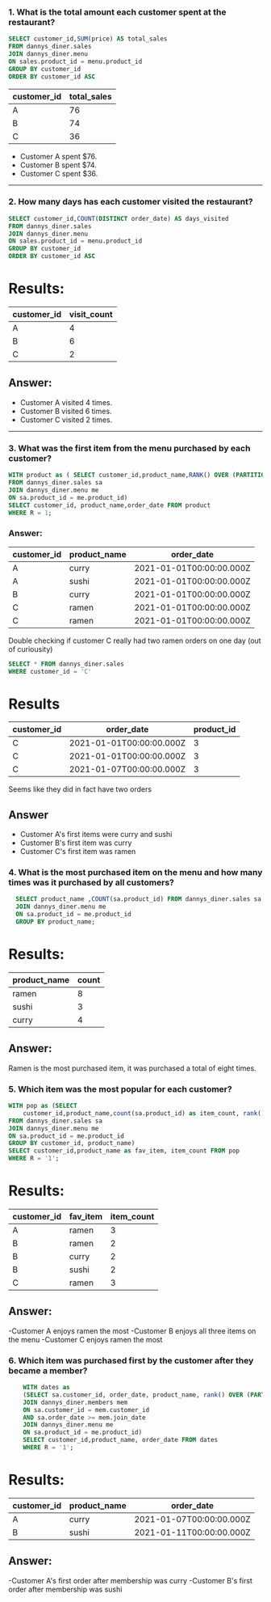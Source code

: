 
### 1. What is the total amount each customer spent at the restaurant?

```SQL
SELECT customer_id,SUM(price) AS total_sales
FROM dannys_diner.sales
JOIN dannys_diner.menu
ON sales.product_id = menu.product_id
GROUP BY customer_id 
ORDER BY customer_id ASC
```
| customer_id | total_sales |
| ----------- | ----------- |
| A           | 76          |
| B           | 74          |
| C           | 36          |

- Customer A spent $76.
- Customer B spent $74.
- Customer C spent $36.
***
### 2. How many days has each customer visited the restaurant?
````sql
SELECT customer_id,COUNT(DISTINCT order_date) AS days_visited
FROM dannys_diner.sales
JOIN dannys_diner.menu
ON sales.product_id = menu.product_id
GROUP BY customer_id 
ORDER BY customer_id ASC
````
# Results: 
| customer_id | visit_count |
| ----------- | ----------- |
| A           | 4          |
| B           | 6          |
| C           | 2          |
## Answer:

- Customer A visited 4 times.
- Customer B visited 6 times.
- Customer C visited 2 times.
***
### 3. What was the first item from the menu purchased by each customer?
```sql
WITH product as ( SELECT customer_id,product_name,RANK() OVER (PARTITION BY customer_id ORDER BY order_date ASC) as R, order_date
FROM dannys_diner.sales sa
JOIN dannys_diner.menu me
ON sa.product_id = me.product_id)
SELECT customer_id, product_name,order_date FROM product 
WHERE R = 1;
```
### Answer:
| customer_id | product_name | order_date               |
| ----------- | ------------ | ------------------------ |
| A           | curry        | 2021-01-01T00:00:00.000Z |
| A           | sushi        | 2021-01-01T00:00:00.000Z |
| B           | curry        | 2021-01-01T00:00:00.000Z |
| C           | ramen        | 2021-01-01T00:00:00.000Z |
| C           | ramen        | 2021-01-01T00:00:00.000Z |

Double checking if customer C really had two ramen orders on one day (out of curiousity)
```sql
SELECT * FROM dannys_diner.sales
WHERE customer_id = 'C'
```

# Results
| customer_id | order_date               | product_id |
| ----------- | ------------------------ | ---------- |
| C           | 2021-01-01T00:00:00.000Z | 3          |
| C           | 2021-01-01T00:00:00.000Z | 3          |
| C           | 2021-01-07T00:00:00.000Z | 3          |

Seems like they did in fact have two orders

## Answer 
- Customer A's first items were curry and sushi 
- Customer B's first item was curry 
- Customer C's first item was ramen

### 4. What is the most purchased item on the menu and how many times was it purchased by all customers?
```sql
  SELECT product_name ,COUNT(sa.product_id) FROM dannys_diner.sales sa
  JOIN dannys_diner.menu me
  ON sa.product_id = me.product_id 
  GROUP BY product_name;
  ```
# Results:
| product_name | count |
| ------------ | ----- |
| ramen        | 8     |
| sushi        | 3     |
| curry        | 4     |

## Answer: 
Ramen is the most purchased item, it was purchased a total of eight times. 

### 5. Which item was the most popular for each customer?
```sql
WITH pop as (SELECT
  	customer_id,product_name,count(sa.product_id) as item_count, rank() OVER (PARTITION BY customer_id ORDER BY count(sa.product_id) DESC) as R
FROM dannys_diner.sales sa
JOIN dannys_diner.menu me
ON sa.product_id = me.product_id 
GROUP BY customer_id, product_name)
SELECT customer_id,product_name as fav_item, item_count FROM pop
WHERE R = '1';
```
# Results:
| customer_id | fav_item | item_count |
| ----------- | -------- | ---------- |
| A           | ramen    | 3          |
| B           | ramen    | 2          |
| B           | curry    | 2          |
| B           | sushi    | 2          |
| C           | ramen    | 3          |

## Answer: 
-Customer A enjoys ramen the most 
-Customer B enjoys all three items on the menu 
-Customer C enjoys ramen the most

### 6. Which item was purchased first by the customer after they became a member?
```sql
    WITH dates as 
    (SELECT sa.customer_id, order_date, product_name, rank() OVER (PARTITION BY sa.customer_id ORDER BY order_date ASC) as R FROM dannys_diner.sales sa
    JOIN dannys_diner.members mem
    ON sa.customer_id = mem.customer_id
    AND sa.order_date >= mem.join_date
    JOIN dannys_diner.menu me
    ON sa.product_id = me.product_id)
    SELECT customer_id,product_name, order_date FROM dates
    WHERE R = '1';
```
# Results:

| customer_id | product_name | order_date               |
| ----------- | ------------ | ------------------------ |
| A           | curry        | 2021-01-07T00:00:00.000Z |
| B           | sushi        | 2021-01-11T00:00:00.000Z |

## Answer: 
-Customer A's first order after membership was curry 
-Customer B's first order after membership was sushi

















